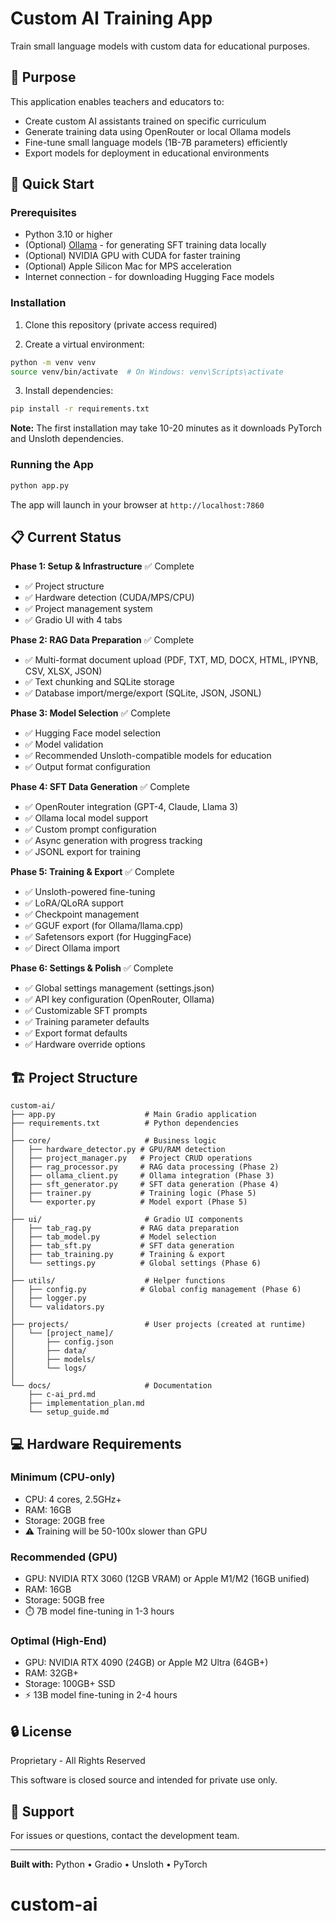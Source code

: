 # Custom AI Training App

Train small language models with custom data for educational purposes.

## 🎯 Purpose

This application enables teachers and educators to:
- Create custom AI assistants trained on specific curriculum
- Generate training data using OpenRouter or local Ollama models
- Fine-tune small language models (1B-7B parameters) efficiently
- Export models for deployment in educational environments

## 🚀 Quick Start

### Prerequisites

- Python 3.10 or higher
- (Optional) [Ollama](https://ollama.ai) - for generating SFT training data locally
- (Optional) NVIDIA GPU with CUDA for faster training
- (Optional) Apple Silicon Mac for MPS acceleration
- Internet connection - for downloading Hugging Face models

### Installation

1. Clone this repository (private access required)

2. Create a virtual environment:
```bash
python -m venv venv
source venv/bin/activate  # On Windows: venv\Scripts\activate
```

3. Install dependencies:
```bash
pip install -r requirements.txt
```

**Note:** The first installation may take 10-20 minutes as it downloads PyTorch and Unsloth dependencies.

### Running the App

```bash
python app.py
```

The app will launch in your browser at `http://localhost:7860`

## 📋 Current Status

**Phase 1: Setup & Infrastructure** ✅ Complete
- ✅ Project structure
- ✅ Hardware detection (CUDA/MPS/CPU)
- ✅ Project management system
- ✅ Gradio UI with 4 tabs

**Phase 2: RAG Data Preparation** ✅ Complete
- ✅ Multi-format document upload (PDF, TXT, MD, DOCX, HTML, IPYNB, CSV, XLSX, JSON)
- ✅ Text chunking and SQLite storage
- ✅ Database import/merge/export (SQLite, JSON, JSONL)

**Phase 3: Model Selection** ✅ Complete
- ✅ Hugging Face model selection
- ✅ Model validation
- ✅ Recommended Unsloth-compatible models for education
- ✅ Output format configuration

**Phase 4: SFT Data Generation** ✅ Complete
- ✅ OpenRouter integration (GPT-4, Claude, Llama 3)
- ✅ Ollama local model support
- ✅ Custom prompt configuration
- ✅ Async generation with progress tracking
- ✅ JSONL export for training

**Phase 5: Training & Export** ✅ Complete
- ✅ Unsloth-powered fine-tuning
- ✅ LoRA/QLoRA support
- ✅ Checkpoint management
- ✅ GGUF export (for Ollama/llama.cpp)
- ✅ Safetensors export (for HuggingFace)
- ✅ Direct Ollama import

**Phase 6: Settings & Polish** ✅ Complete
- ✅ Global settings management (settings.json)
- ✅ API key configuration (OpenRouter, Ollama)
- ✅ Customizable SFT prompts
- ✅ Training parameter defaults
- ✅ Export format defaults
- ✅ Hardware override options

## 🏗️ Project Structure

```
custom-ai/
├── app.py                    # Main Gradio application
├── requirements.txt          # Python dependencies
│
├── core/                     # Business logic
│   ├── hardware_detector.py # GPU/RAM detection
│   ├── project_manager.py   # Project CRUD operations
│   ├── rag_processor.py     # RAG data processing (Phase 2)
│   ├── ollama_client.py     # Ollama integration (Phase 3)
│   ├── sft_generator.py     # SFT data generation (Phase 4)
│   ├── trainer.py           # Training logic (Phase 5)
│   └── exporter.py          # Model export (Phase 5)
│
├── ui/                       # Gradio UI components
│   ├── tab_rag.py           # RAG data preparation
│   ├── tab_model.py         # Model selection
│   ├── tab_sft.py           # SFT data generation
│   ├── tab_training.py      # Training & export
│   └── settings.py          # Global settings (Phase 6)
│
├── utils/                    # Helper functions
│   ├── config.py            # Global config management (Phase 6)
│   ├── logger.py
│   └── validators.py
│
├── projects/                 # User projects (created at runtime)
│   └── [project_name]/
│       ├── config.json
│       ├── data/
│       ├── models/
│       └── logs/
│
└── docs/                     # Documentation
    ├── c-ai_prd.md
    ├── implementation_plan.md
    └── setup_guide.md
```

## 💻 Hardware Requirements

### Minimum (CPU-only)
- CPU: 4 cores, 2.5GHz+
- RAM: 16GB
- Storage: 20GB free
- ⚠️ Training will be 50-100x slower than GPU

### Recommended (GPU)
- GPU: NVIDIA RTX 3060 (12GB VRAM) or Apple M1/M2 (16GB unified)
- RAM: 16GB
- Storage: 50GB free
- ⏱️ 7B model fine-tuning in 1-3 hours

### Optimal (High-End)
- GPU: NVIDIA RTX 4090 (24GB) or Apple M2 Ultra (64GB+)
- RAM: 32GB+
- Storage: 100GB+ SSD
- ⚡ 13B model fine-tuning in 2-4 hours

## 🔒 License

Proprietary - All Rights Reserved

This software is closed source and intended for private use only.

## 📧 Support

For issues or questions, contact the development team.

---

**Built with:** Python • Gradio • Unsloth • PyTorch
# custom-ai
